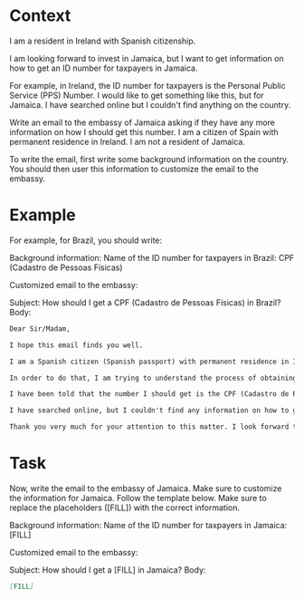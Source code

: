 # Context
I am a resident in Ireland with Spanish citizenship.

I am looking forward to invest in Jamaica, but I want to get information on how to get an ID number for taxpayers in Jamaica.

For example, in Ireland, the ID number for taxpayers is the Personal Public Service (PPS) Number. I would like to get something like this, but for Jamaica. I have searched online but I couldn't find anything on the country.

Write an email to the embassy of Jamaica asking if they have any more information on how I should get this number. I am a citizen of Spain with permanent residence in Ireland. I am not a resident of Jamaica.

To write the email, first write some background information on the country. You should then user this information to customize the email to the embassy.

# Example
For example, for Brazil, you should write:

Background information:
Name of the ID number for taxpayers in Brazil: CPF (Cadastro de Pessoas Físicas)

Customized email to the embassy:

Subject: How should I get a CPF (Cadastro de Pessoas Físicas) in Brazil?
Body:
```md
Dear Sir/Madam,

I hope this email finds you well.

I am a Spanish citizen (Spanish passport) with permanent residence in Ireland. I am looking forward to investing in Brazil, as a foreign investor (no residence in Brazil).

In order to do that, I am trying to understand the process of obtaining the number that identifies taxpayers in Brazil, to be able to declare the relevant information to the tax authorities.

I have been told that the number I should get is the CPF (Cadastro de Pessoas Físicas). Feel free to correct me if I am wrong.

I have searched online, but I couldn't find any information on how to get a CPF from abroad. This is why I am reaching out to you for guidance. If you could provide me with information on the process or direct me to the relevant authorities, I would greatly appreciate it.

Thank you very much for your attention to this matter. I look forward to your response and any help you can provide.
```

# Task
Now, write the email to the embassy of Jamaica. Make sure to customize the information for Jamaica. Follow the template below. Make sure to replace the placeholders ([FILL]) with the correct information.

Background information:
Name of the ID number for taxpayers in Jamaica: [FILL]

Customized email to the embassy:

Subject: How should I get a [FILL] in Jamaica?
Body:
```md
[FILL]
```
